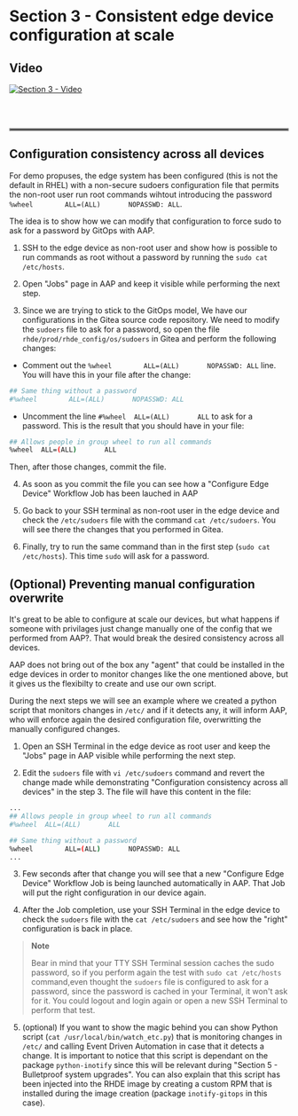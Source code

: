 # Section 3 - Consistent edge device configuration at scale

## Video

[![Section 3 - Video](https://img.youtube.com/vi/QIzlU79G4ko/0.jpg)](https://www.youtube.com/watch?v=QIzlU79G4ko)

<br><br>
<hr style="border:2px solid gray">

## Configuration consistency across all devices

For demo propuses, the edge system has been configured (this is not the default in RHEL) with a non-secure sudoers configuration file that permits the non-root user run root commands wihtout introducing the password `%wheel        ALL=(ALL)       NOPASSWD: ALL`. 

The idea is to show how we can modify that configuration to force sudo to ask for a password by GitOps with AAP. 


1. SSH to the edge device as non-root user and show how is possible to run commands as root without a password by running the `sudo cat /etc/hosts`.

2. Open "Jobs" page in AAP and keep it visible while performing the next step.

3. Since we are trying to stick to the GitOps model, We have our configurations in the Gitea source code repository. We need to modify the `sudoers` file to ask for a password, so open the file `rhde/prod/rhde_config/os/sudoers` in Gitea and perform the following changes:

* Comment out the `%wheel        ALL=(ALL)       NOPASSWD: ALL` line. You will have this in your file after the change:
```bash
## Same thing without a password
#%wheel        ALL=(ALL)       NOPASSWD: ALL
```

* Uncomment the line `#%wheel  ALL=(ALL)       ALL` to ask for a password. This is the result that you should have in your file:

```bash
## Allows people in group wheel to run all commands
%wheel  ALL=(ALL)       ALL
```

Then, after those changes, commit the file.

4. As soon as you commit the file you can see how a "Configure Edge Device" Workflow Job has been lauched in AAP

5. Go back to your SSH terminal as non-root user in the edge device and check the `/etc/sudoers` file with the command `cat /etc/sudoers`. You will see there the changes that you performed in Gitea.

6. Finally, try to run the same command than in the first step (`sudo cat /etc/hosts`). This time `sudo` will ask for a password.



## (Optional) Preventing manual configuration overwrite

It's great to be able to configure at scale our devices, but what happens if someone with privilages just change manually one of the config that we performed from AAP?. That would break the desired consistency across all devices.

AAP does not bring out of the box any "agent" that could be installed in the edge devices in order to monitor changes like the one mentioned above, but it gives us the flexibilty to create and use our own script.

During the next steps we will see an example where we created a python script that monitors changes in `/etc/` and if it detects any, it will inform AAP, who will enforce again the desired configuration file, overwritting the manually configured changes.

1. Open an SSH Terminal in the edge device as root user and keep the "Jobs" page in AAP visible while performing the next step.

2. Edit the `sudoers` file with `vi /etc/sudoers` command and revert the change made while demonstrating "Configuration consistency across all devices" in the step 3. The file will have this content in the file:

```bash
...
## Allows people in group wheel to run all commands
#%wheel  ALL=(ALL)       ALL

## Same thing without a password
%wheel        ALL=(ALL)       NOPASSWD: ALL
...
```


3. Few seconds after that change you will see that a new "Configure Edge Device"  Workflow Job is being launched automatically in AAP. That Job will put the right configuration in our device again.


4. After the Job completion, use your SSH Terminal in the edge device to check the `sudoers` file with the `cat /etc/sudoers` and see how the "right" configuration is back in place.

  >**Note**
  >
  > Bear in mind that your TTY SSH Terminal session caches the sudo password, so if you perform again the test with `sudo cat /etc/hosts` command,even thought the `sudoers` file is configured to ask for a password, since the password is cached in your Terminal, it won't ask for it. You could logout and login again or open a new SSH Terminal to perform that test.  

5. (optional) If you want to show the magic behind you can show Python script (`cat /usr/local/bin/watch_etc.py`) that is monitoring changes in `/etc/` and calling Event Driven Automation in case that it detects a change. It is important to notice that this script is dependant on the package `python-inotify` since this will be relevant during "Section 5 - Bulletproof system upgrades". You can also explain that this script has been injected into the RHDE image by creating a custom RPM that is installed during the image creation (package `inotify-gitops` in this case).
